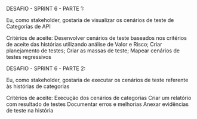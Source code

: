 DESAFIO - SPRINT 6 - PARTE 1:

Eu, como stakeholder, gostaria de visualizar os cenários de teste de Categorias de API

Critérios de aceite:
Desenvolver cenários de teste baseados nos critérios de aceite das histórias utilizando análise de Valor e Risco;
Criar planejamento de testes;
Criar as massas de teste;
Mapear cenários de testes regressivos


DESAFIO - SPRINT 6 - PARTE 2:

Eu, como stakeholder, gostaria de executar os cenários de teste referente às histórias de categorias

Critérios de aceite:
Execução dos cenários de categorias
Criar um relatório com resultado de testes
Documentar erros e melhorias
Anexar evidências de teste na história
